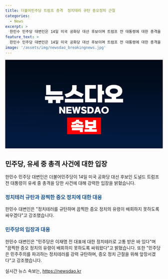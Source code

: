 ```yaml
---
title: 더불어민주당 트럼프 총격  정치테러 규탄 증오정치 근절
categories:
  - News
excerpt: >
  한민수 민주당 대변인은 14일 미국 공화당 대선 후보이며 트럼프 전 대통령에 대한 총격을 규탄하며, 정치테러로 고통받은 이재명 전 대표를 언급했다. 끔찍한 증오 정치의 유령이 배회하지 못하도록 싸우겠다며 민주당의 증오 정치 근절을 다짐했다. 정치테러를 강력히 규탄하고 민주주의를 보호하기 위해 노력할 것을 약속했다.
feature_text: >
  한민수 민주당 대변인은 14일 미국 공화당 대선 후보이며 트럼프 전 대통령에 대한 총격을 규탄하며, 정치테러로 고통받은 이재명 전 대표를 언급했다. 끔찍한 증오 정치의 유령이 배회하지 못하도록 싸우겠다며 민주당의 증오 정치 근절을 다짐했다. 정치테러를 강력히 규탄하고 민주주의를 보호하기 위해 노력할 것을 약속했다.
image: '/assets/img/newsdao_breakingnews.jpg'
---
```


<p><img src="/assets/img/newsdao_breakingnews.jpg" alt="ontimetimes 속보" /></p>

<h2 data-ke-size="size26">민주당, 유세 중 총격 사건에 대한 입장</h2>

<p data-ke-size="size16">한민수 민주당 대변인은 더불어민주당이 14일 미국 공화당 대선 후보인 도널드 트럼프 전 대통령이 유세 중 총격을 당한 사건에 대해 강력한 입장을 밝혔습니다.</p>

<h3><b><span style="color: #1a5490;">정치테러 규탄과 끔찍한 증오 정치에 대한 대응</span></b></h3>

<p data-ke-size="size16">한민수 대변인은 "정치테러를 규탄하며 끔찍한 증오 정치의 유령이 배회하지 못하도록 싸우겠다"고 강조했습니다.</p>

<h3><b><span style="color: #1a5490;">민주당의 입장과 대응</span></b></h3>

<p data-ke-size="size16">한민수 대변인은 "민주당은 이재명 전 대표에 대한 정치테러로 고통 받은 바 있다"며 "끔찍한 증오 정치의 유령이 배회하지 못하도록 싸워왔다"고 밝혔습니다. 또한 "민주당은 민주주의를 파괴하는 정치테러를 강력 규탄하며, 증오 정치 근절을 위해 앞장서겠다"고 강조했습니다.</p>
실시간 뉴스 속보는, <a href="https://newsdao.kr" rel="dofollow">https://newsdao.kr</a>


